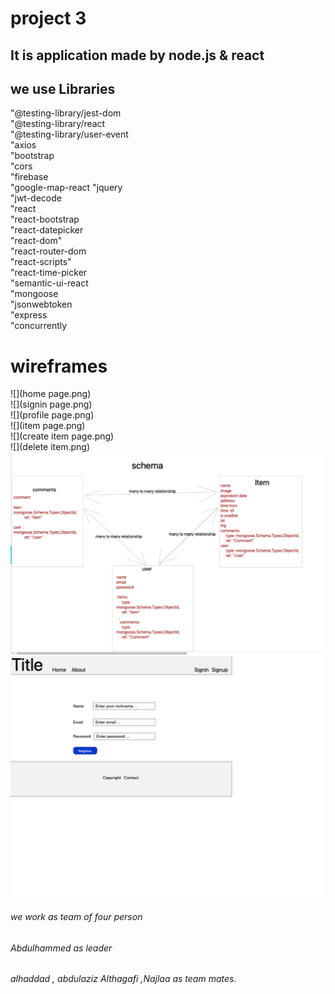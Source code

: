 # project 3

## It is application made by node.js & react 
## we use Libraries
"@testing-library/jest-dom <br/>
    "@testing-library/react<br/>
    "@testing-library/user-event<br/>
    "axios<br/>
    "bootstrap<br/>
    "cors<br/>
    "firebase<br/>
    "google-map-react
    "jquery<br/>
    "jwt-decode<br/>
    "react<br/>
    "react-bootstrap<br/>
    "react-datepicker<br/>
    "react-dom"<br/>
    "react-router-dom<br/>
    "react-scripts"<br/>
    "react-time-picker<br/>
    "semantic-ui-react<br/>
    "mongoose<br/>
    "jsonwebtoken<br/>
    "express<br/>
    "concurrently<br/>



# wireframes

![](home page.png)<br/>
![](signin page.png)<br/>
![](profile page.png)<br/>
![](item page.png)<br/>
![](create item page.png)<br/>
![](delete item.png)<br/>
![](schemas.png)<br/>
![](signup.png)<br/>


###### we work as team of four person
###### Abdulhammed as leader
###### alhaddad , abdulaziz Althagafi ,Najlaa as team mates.
